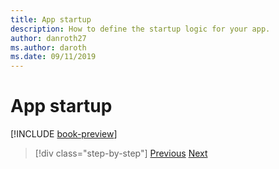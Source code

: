 ```yaml
---
title: App startup
description: How to define the startup logic for your app.
author: danroth27
ms.author: daroth
ms.date: 09/11/2019
---
```

# App startup

[!INCLUDE [book-preview](../../../includes/book-preview.md)]

>[!div class="step-by-step"]
>[Previous](project-structure.md)
>[Next](components.md)
